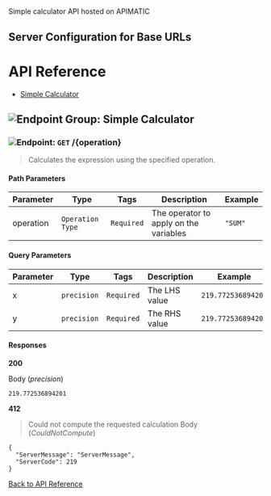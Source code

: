 # 

Simple calculator API hosted on APIMATIC



## Server Configuration for Base URLs







# <a name="api_reference"></a>API Reference

* [Simple Calculator](#simple_calculator)

## <a name="simple_calculator"></a>![Endpoint Group: ](https://apidocs.io/img/class.png "Simple Calculator") Simple Calculator


### <a name="calculate"></a>![Endpoint: ](https://apidocs.io/img/method.png "Calculate") `GET` /{operation}

> Calculates the expression using the specified operation.



#### Path Parameters
| Parameter | Type | Tags | Description | Example |
|-----------|------| ---- |-------------| ------- |
| operation | `Operation Type` |  ``` Required ```  | The operator to apply on the variables | `"SUM"` | 

#### Query Parameters
| Parameter | Type | Tags | Description | Example |
|-----------|------| ---- |-------------| ------- |
| x | `precision` |  ``` Required ```  | The LHS value | `219.772536894201` | 
| y | `precision` |  ``` Required ```  | The RHS value | `219.772536894201` | 

#### Responses
**200** 

Body (_precision_) 
```
219.772536894201
```


**412** 

> Could not compute the requested calculation
Body (_CouldNotCompute_) 
```
{
  "ServerMessage": "ServerMessage",
  "ServerCode": 219
}
```


[Back to API Reference](#api_reference)

